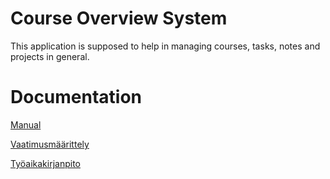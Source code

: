 # Course Overview System

This application is supposed to help in managing courses, tasks, notes and projects in general.

# Documentation

[Manual](https://github.com/KirillosTY/Course-Overview-System/blob/69b19f9351c57b942dd23e9f52cbcac4e74591b8/Dokumentaatio/Manual.md)

[Vaatimusmäärittely](https://github.com/KirillosTY/ot-harjoitustyo/blob/5b310206ed3fe2fe84e1850f67d66845692883cc/Dokumentaatio/Vaatimusm%C3%A4%C3%A4rittely.md)

[Työaikakirjanpito](https://github.com/KirillosTY/ot-harjoitustyo/blob/5b310206ed3fe2fe84e1850f67d66845692883cc/ty%C3%B6aikakirjanpito.md)
